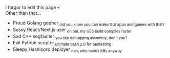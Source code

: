 I forgor to edit this page 💀<br/>
Other than that...
* Proud Golang gopher <sub>did you know you can make GUI apps and games with that?</sub>
* Sussy React/Next.js user <sub>oh boi, my UE5 build compiles faster</sub>
* Sad C++ segfaulter <sub>you like debugging assembly, don't you?</sub>
* Evil Python scripter <sub>ultimate bash 2.0 for pentesting</sub>
* Sleepy Hashicorp deployer <sub>nah, who needs K8s anyway</sub>
